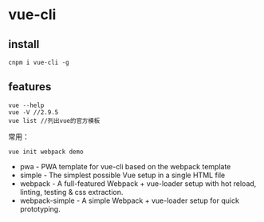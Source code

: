 # vue-cli

## install

```shell
cnpm i vue-cli -g
```

## features

```shell
vue --help
vue -V //2.9.5
vue list //列出vue的官方模板
```

常用：

```shell
vue init webpack demo
```

- pwa - PWA template for vue-cli based on the webpack template
- simple - The simplest possible Vue setup in a single HTML file
- webpack - A full-featured Webpack + vue-loader setup with hot reload, linting, testing & css extraction.
- webpack-simple - A simple Webpack + vue-loader setup for quick prototyping.